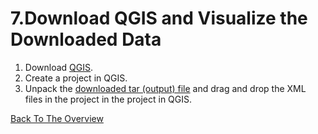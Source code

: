
# 7.Download QGIS and Visualize the Downloaded Data

1. Download [QGIS](https://qgis.org/en/site/forusers/download.html). 
3. Create a project in QGIS.
4. Unpack the [downloaded tar (output) file]() and drag and drop the XML files in the project in the project in QGIS.

[Back To The Overview](https://github.com/TheContentGym/GeospatialAPIs-UP42/blob/main/Overview.md)



